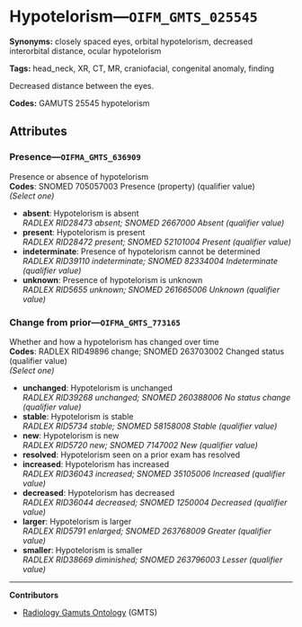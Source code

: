 # Hypotelorism—`OIFM_GMTS_025545`

**Synonyms:** closely spaced eyes, orbital hypotelorism, decreased interorbital distance, ocular hypotelorism

**Tags:** head_neck, XR, CT, MR, craniofacial, congenital anomaly, finding

Decreased distance between the eyes.

**Codes:** GAMUTS 25545 hypotelorism

## Attributes

### Presence—`OIFMA_GMTS_636909`

Presence or absence of hypotelorism  
**Codes**: SNOMED 705057003 Presence (property) (qualifier value)  
*(Select one)*

- **absent**: Hypotelorism is absent  
_RADLEX RID28473 absent; SNOMED 2667000 Absent (qualifier value)_
- **present**: Hypotelorism is present  
_RADLEX RID28472 present; SNOMED 52101004 Present (qualifier value)_
- **indeterminate**: Presence of hypotelorism cannot be determined  
_RADLEX RID39110 indeterminate; SNOMED 82334004 Indeterminate (qualifier value)_
- **unknown**: Presence of hypotelorism is unknown  
_RADLEX RID5655 unknown; SNOMED 261665006 Unknown (qualifier value)_

### Change from prior—`OIFMA_GMTS_773165`

Whether and how a hypotelorism has changed over time  
**Codes**: RADLEX RID49896 change; SNOMED 263703002 Changed status (qualifier value)  
*(Select one)*

- **unchanged**: Hypotelorism is unchanged  
_RADLEX RID39268 unchanged; SNOMED 260388006 No status change (qualifier value)_
- **stable**: Hypotelorism is stable  
_RADLEX RID5734 stable; SNOMED 58158008 Stable (qualifier value)_
- **new**: Hypotelorism is new  
_RADLEX RID5720 new; SNOMED 7147002 New (qualifier value)_
- **resolved**: Hypotelorism seen on a prior exam has resolved  
- **increased**: Hypotelorism has increased  
_RADLEX RID36043 increased; SNOMED 35105006 Increased (qualifier value)_
- **decreased**: Hypotelorism has decreased  
_RADLEX RID36044 decreased; SNOMED 1250004 Decreased (qualifier value)_
- **larger**: Hypotelorism is larger  
_RADLEX RID5791 enlarged; SNOMED 263768009 Greater (qualifier value)_
- **smaller**: Hypotelorism is smaller  
_RADLEX RID38669 diminished; SNOMED 263796003 Lesser (qualifier value)_

---

**Contributors**

- [Radiology Gamuts Ontology](https://gamuts.net/) (GMTS)